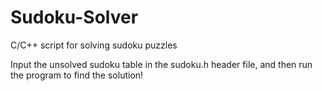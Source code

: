 # Sudoku-Solver
C/C++ script for solving sudoku puzzles

Input the unsolved sudoku table in the sudoku.h header file, and then run the program to find the solution!
